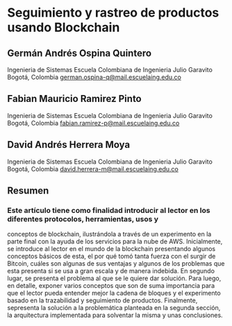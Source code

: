 # Seguimiento y rastreo de productos usando Blockchain

## Germán Andrés Ospina Quintero
  Ingenieria de Sistemas
  Escuela Colombiana de Ingenieria Julio Garavito
  Bogotá, Colombia
   german.ospina-q@mail.escuelaing.edu.co
## Fabian Mauricio Ramirez Pinto
   Ingenieria de Sistemas
  Escuela Colombiana de Ingenieria Julio Garavito
  Bogotá, Colombia
  fabian.ramirez-p@mail.escuelaing.edu.co
## David Andrés Herrera Moya
  Ingenieria de Sistemas
  Escuela Colombiana de Ingenieria Julio Garavito
  Bogotá, Colombia
  david.herrera-m@mail.escuelaing.edu.co
  
## Resumen

### Este artículo tiene como finalidad introducir al lector en los diferentes protocolos, herramientas, usos y 
conceptos de blockchain, ilustrándola a través de un experimento en la parte final con la ayuda de los servicios para la nube de AWS. Inicialmente, se introduce al lector en el mundo de la blockchain presentando algunos conceptos básicos de esta, el por qué tomó tanta fuerza con el surgir de Bitcoin, cuáles son algunas de sus ventajas y algunos de los problemas que esta presenta si se usa a gran escala y de manera indebida. En segundo lugar, se presenta el problema al que se le quiere dar solución. Para luego, en detalle, exponer varios conceptos que son de suma importancia para que el lector pueda entender mejor la cadena de bloques y el experimento basado en la trazabilidad y seguimiento de productos. Finalmente, sepresenta la solución a la problemática planteada en la segunda sección, la arquitectura implementada para solventar la misma y unas conclusiones.
